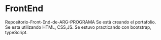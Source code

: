 # FrontEnd
Repositorio-Front-End-de-ARG-PROGRAMA
Se està creando el portafolio. Se esta utilizando HTML, CSS,JS.
Se estuvo practicando con bootstrap, typeScript.
